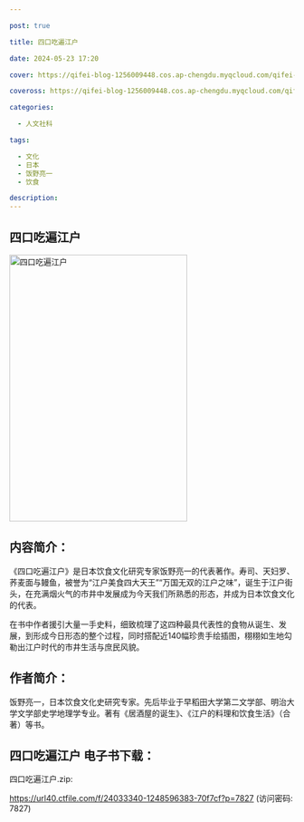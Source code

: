 ```yaml
---

post: true

title: 四口吃遍江户

date: 2024-05-23 17:20

cover: https://qifei-blog-1256009448.cos.ap-chengdu.myqcloud.com/qifei-blog/661e50740ea9cb1403616aca.jpg

coveross: https://qifei-blog-1256009448.cos.ap-chengdu.myqcloud.com/qifei-blog/661e50740ea9cb1403616aca.jpg

categories:

  - 人文社科

tags:

  - 文化
  - 日本
  - 饭野亮一
  - 饮食

description:
---
```


## 四口吃遍江户
<img alt="四口吃遍江户 " class="aligncenter loading" data-was-processed="true" decoding="async" fetchpriority="high" height="471" src="https://qifei-blog-1256009448.cos.ap-chengdu.myqcloud.com/qifei-blog/661e50740ea9cb1403616aca.jpg " style="cursor: zoom-in;" width="314"/>

## 内容简介：

《四口吃遍江户》是日本饮食文化研究专家饭野亮一的代表著作。寿司、天妇罗、荞麦面与鳗鱼，被誉为“江户美食四大天王”“万国无双的江户之味”，诞生于江户街头，在充满烟火气的市井中发展成为今天我们所熟悉的形态，并成为日本饮食文化的代表。

在书中作者援引大量一手史料，细致梳理了这四种最具代表性的食物从诞生、发展，到形成今日形态的整个过程，同时搭配近140幅珍贵手绘插图，栩栩如生地勾勒出江户时代的市井生活与庶民风貌。

## 作者简介：

饭野亮一，日本饮食文化史研究专家。先后毕业于早稻田大学第二文学部、明治大学文学部史学地理学专业。著有《居酒屋的诞生》、《江户的料理和饮食生活》（合著）等书。

## 四口吃遍江户 电子书下载：
四口吃遍江户.zip: 

https://url40.ctfile.com/f/24033340-1248596383-70f7cf?p=7827 (访问密码: 7827)